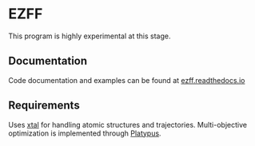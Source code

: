 # EZFF
This program is highly experimental at this stage.

## Documentation
Code documentation and examples can be found at [ezff.readthedocs.io](https://ezff.readthedocs.io/en/latest/)

## Requirements
Uses [xtal](https://github.com/USCCACS/xtal) for handling atomic structures and trajectories.
Multi-objective optimization is implemented through [Platypus](https://github.com/Project-Platypus/Platypus).


